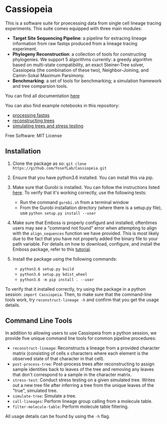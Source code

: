 
Cassiopeia
============

This is a software suite for proecessing data from single cell lineage tracing experiments. This suite comes equipped with three main modules:

- **Target Site Sequencing Pipeline**: a pipeline for extracing lineage information from raw fastqs produced from a lineage tracing experiment.
- **Phylogeny Reconstruction**: a collection of tools for constructing phylogenies. We support 5 algorithms currently: a greedy algorithm based on multi-state compatibility, an exact Steiner-Tree solver, Cassiopeia (the combination of these two), Neighbor-Joining, and Camin-Sokal Maximum Parsimony. 
- **Benchmarking**: a set of tools for benchmarking; a simulation framework and tree comparsion tools. 

You can find all documentation [here](https://cassiopeia-lineage.readthedocs.io/en/latest/readme)

You can also find example notebooks in this repository:

- [processing fastqs](https://github.com/YosefLab/Cassiopeia/blob/master/notebooks/process_fastq.ipynb)
- [reconstructing trees](https://github.com/YosefLab/Cassiopeia/blob/master/notebooks/reconstruct_lineages.ipynb)
- [simulating trees and stress testing](https://github.com/YosefLab/Cassiopeia/blob/master/notebooks/simulate_and_stress_test.ipynb)

Free Software: MIT License

Installation
--------------

1. Clone the package as so: ``git clone https://github.com/YosefLab/Cassiopeia.git``

2. Ensure that you have python3.6 installed. You can install this via pip.

3. Make sure that Gurobi is installed. You can follow the instructions listed [here](http://www.gurobi.com/academia/for-universities). To verify that it's working correctly, use the following tests:
    * Run the command ``gurobi.sh`` from a terminal window
    * From the Gurobi installation directory (where there is a setup.py file), use ``python setup.py install --user``
    
4. Make sure that Emboss is properly configurd and installed; oftentimes users may see a "command not found" error when attempting to align with the `align_sequences` function we have provided. This is most likely due to the fact that you have not properly added the binary file to your path variable. For details on how to download, configure, and install the Emboss package, refer to this [tutorial](http://emboss.open-bio.org/html/adm/ch01s01.html).

5. Install the package using the following commands:
    * ``python3.6 setup.py build``
    * ``python3.6 setup.py bdist_wheel``
    * ``python3.6 -m pip install . --user``
    
To verify that it installed correctly, try using the package in a python session: ``import Cassiopeia``. Then, to make sure that the command-line tools work, try ``reconstruct-lineage -h`` and confirm that you get the usage details.

Command Line Tools
-------------------

In addition to allowing users to use Cassiopeia from a python session, we provide five unique command line tools for common pipeline procedures:

- `reconstruct-lineage`: Reconstructs a lineage from a provided character matrix (consisting of cells x characters where each element is the observed state of that character in that cell).
- `post-process-tree`: Post-process trees after reconstructing to assign sample identities back to leaves of the tree and removing any leaves that don't correspond to a sample in the character matrix.
- `stress-test`: Conduct stress testing on a given simulated tree. Writes out a new tree file after inferring a tree from the unique leaves of the "true", simulated tree.
- `simulate-tree`: Simulate a tree.
- `call-lineages`: Perform lineage group calling from a molecule table.
- `filter-molecule-table`: Perform molecule table filtering. 

All usage details can be found by using the `-h` flag. 

